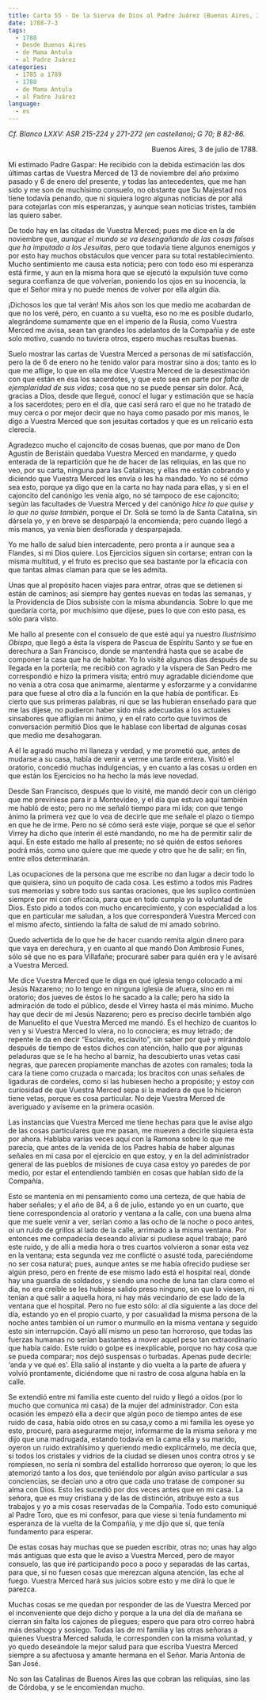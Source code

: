 ```yaml
---
title: Carta 55 - De la Sierva de Dios al Padre Juárez (Buenos Aires, 3 de julio de 1788).
date: 1788-7-3
tags:
  - 1788
  - Desde Buenos Aires
  - de Mama Antula
  - al Padre Juárez
categories:
  - 1785 a 1789
  - 1788
  - de Mama Antula
  - al Padre Juárez
language:
  - es
---
```


_Cf. Blanco LXXV: ASR 215-224 y 271-272 (en castellano); G 70; B 82-86._

<div align="right">
Buenos Aires, 3 de julio de 1788.
</div>

Mi estimado Padre Gaspar:
He recibido con la debida estimación las dos últimas cartas de Vuestra Merced de 13 de noviembre del año próximo pasado y 6 de enero del presente, y todas las antecedentes, que me han sido y me son de muchísimo consuelo, no obstante que Su Majestad nos tiene todavía penando, que ni siquiera logro algunas noticias de por allá para cotejarlas con mis esperanzas, y aunque sean noticias tristes, también las quiero saber.

De todo hay en las citadas de Vuestra Merced; pues me dice en la de noviembre que, _aunque el mundo se va desengañando de las cosas falsas que ha imputado a los Jesuitas_, pero que todavía tiene algunos enemigos y por esto hay muchos obstáculos que vencer para su total restablecimiento. Mucho sentimiento me causa esta noticia; pero con todo eso mi esperanza está firme, y aun en la misma hora que se ejecutó la expulsión tuve como segura confianza de que volverían, poniendo los ojos en su inocencia, la que el Señor mira y no puede menos de volver por ella algún día.

¡Dichosos los que tal verán! Mis años son los que medio me acobardan de que no los veré, pero, en cuanto a su vuelta, eso no me es posible dudarlo, alegrándome sumamente que en el imperio de la Rusia, como Vuestra Merced me avisa, sean tan grandes los adelantos de la Compañía y de este solo motivo, cuando no tuviera otros, espero muchas resultas buenas.

Suelo mostrar las cartas de Vuestra Merced a personas de mi satisfacción, pero la de 6 de enero no he tenido valor para mostrar sino a dos; tanto es lo que me aflige, lo que en ella me dice Vuestra Merced de la desestimación con que están en ésa los sacerdotes, y que esto sea en parte por _falta de ejemplaridad de sus vidas_; cosa que no se puede pensar sin dolor. Acá, gracias a Dios, desde que llegué, conocí el lugar y estimación que se hacía a los sacerdotes; pero en el día, que casi será raro el que no he tratado de muy cerca o por mejor decir que no haya como pasado por mis manos, le digo a Vuestra Merced que son jesuitas cortados y que es un relicario esta clerecía.

Agradezco mucho el cajoncito de cosas buenas, que por mano de Don Agustín de Beristáin quedaba Vuestra Merced en mandarme, y quedo enterada de la repartición que he de hacer de las reliquias, en las que no veo, por su carta, ninguna para las Catalinas; y ellas me están cobrando y diciendo que Vuestra Merced les envía o les ha mandado. Yo no sé cómo sea esto, porque ya digo que en la carta no hay nada para ellas, y si en el cajoncito del canónigo les venía algo, no sé tampoco de ese cajoncito; según las facultades de Vuestra Merced y del canónigo _hice lo que quise y lo que no quise también_, porque el Dr. Solá se tomó la de Santa Catalina, sin dársela yo, y en breve se desparpajó la encomienda; pero cuando llegó a mis manos, ya venía bien desflorada y desparpajada.

Yo me hallo de salud bien intercadente, pero pronta a ir aunque sea a Flandes, si mi Dios quiere. Los Ejercicios siguen sin cortarse; entran con la misma multitud, y el fruto es preciso que sea bastante por la eficacia con que tantas almas claman para que se les admita.

Unas que al propósito hacen viajes para entrar, otras que se detienen si están de caminos; así siempre hay gentes nuevas en todas las semanas, y la Providencia de Dios subsiste con la misma abundancia. Sobre lo que me quedaría corta, por muchísimo que dijese, pues lo que con esto pasa, es sólo para visto.

Me hallo al presente con el consuelo de que esté aquí ya nuestro _Ilustrísimo Obispo_, que llegó a ésta la víspera de Pascua de Espíritu Santo y se fue en derechura a San Francisco, donde se mantendrá hasta que se acabe de componer la casa que ha de habitar. Yo lo visité algunos días después de su llegada en la portería; me recibió con agrado y la víspera de San Pedro me correspondió e hizo la primera visita; entró muy agradable diciéndome que no venía a otra cosa que animarme, alentarme y esforzarme y a convidarme para que fuese al otro día a la función en la que había de pontificar. Es cierto que sus primeras palabras, ni que se las hubieran enseñado para que me las dijese, no pudieron haber sido más adecuadas a los actuales sinsabores que afligían mi ánimo, y en el rato corto que tuvimos de conversación permitió Dios que le hablase con libertad de algunas cosas que medio me desahogaran.

A él le agradó mucho mi llaneza y verdad, y me prometió que, antes de mudarse a su casa, había de venir a verme una tarde entera. Visitó el oratorio, concedió muchas indulgencias, y en cuanto a las cosas u orden en que están los Ejercicios no ha hecho la más leve novedad.

Desde San Francisco, después que lo visité, me mandó decir con un clérigo que me previniese para ir a Montevideo, y el día que estuvo aquí también me habló de esto; pero no me señaló tiempo para mi ida; con que tengo ánimo la primera vez que lo vea de decirle que me señale el plazo o tiempo en que he de irme. Pero no sé cómo será este viaje, porque sé que el señor Virrey ha dicho que ínterin él esté mandando, no me ha de permitir salir de aquí. En este estado me hallo al presente; no sé quién de estos señores podrá más, como uno quiere que me quede y otro que he de salir; en fin, entre ellos determinarán.

Las ocupaciones de la persona que me escribe no dan lugar a decir todo lo que quisiera, sino un poquito de cada cosa. Les estimo a todos mis Padres sus memorias y sobre todo sus santas oraciones, que les suplico continúen siempre por mí con eficacia, para que en todo cumpla yo la voluntad de Dios. Esto pido a todos con mucho encarecimiento, y con especialidad a los que en particular me saludan, a los que corresponderá Vuestra Merced con el mismo afecto, sintiendo la falta de salud de mi amado sobrino.

Quedo advertida de lo que he de hacer cuando remita algún dinero para que vaya en derechura, y en cuanto al que mandó Don Ambrosio Funes, sólo sé que no es para Villafañe; procuraré saber para quién era y le avisaré a Vuestra Merced.

Me dice Vuestra Merced que le diga en qué iglesia tengo colocado a mi Jesús Nazareno; no lo tengo en ninguna iglesia de afuera, sino en mi oratorio; dos jueves de éstos lo he sacado a la calle; pero ha sido la admiración de todo el público, desde el Virrey hasta el más mínimo. Mucho hay que decir de mi Jesús Nazareno; pero es preciso decirle también algo de Manuelito el que Vuestra Merced me mandó. Es el hechizo de cuantos lo ven y si Vuestra Merced lo viera, no lo conociera; es muy letrado; de repente le da en decir “Esclavito, esclavito”, sin saber por qué y mirándolo después de tiempo de estos dichos con atención, hallo que por algunas peladuras que se le ha hecho al barniz, ha descubierto unas vetas casi negras, que parecen propiamente manchas de azotes con ramales; toda la cara la tiene como cruzada o marcada; los bracitos con unas señales de ligaduras de cordeles, como si las hubiesen hecho a propósito; y estoy con curiosidad de que Vuestra Merced sepa si la madera de que lo hicieron tiene vetas, porque es cosa particular. No deje Vuestra Merced de averiguado y avíseme en la primera ocasión.

Las instancias que Vuestra Merced me tiene hechas para que le avise algo de las cosas particulares que me pasan, me mueven a decirle siquiera ésta por ahora. Hablaba varias veces aquí con la Ramona sobre lo que me parecía, que antes de la venida de los Padres había de haber algunas señales en mi casa por el ejercicio en que estoy, y en la del administrador general de las pueblos de misiones de cuya casa estoy yo paredes de por medio, por estar el entendiendo también en cosas que habían sido de la Compañía.

Esto se mantenía en mi pensamiento como una certeza, de que había de haber señales; y el año de 84, a 6 de julio, estando yo en un cuarto, que tiene correspondencia al oratorio y ventana a la calle, con una buena alma que me suele venir a ver, serían como a las ocho de la noche o poco antes, oí un ruido de grillos al lado de la calle, arrimado a la misma ventana. Por entonces me compadecía deseando aliviar si pudiese aquel trabajo; paró este ruido, y de allí a media hora o tres cuartos volvieron a sonar esta vez en la ventana; esta segunda vez me conflicté o asusté toda, pareciéndome no ser cosa natural; pues, aunque antes se me había ofrecido pudiese ser algún preso, pero en frente de ese mismo lado está el hospital real, donde hay una guardia de soldados, y siendo una noche de luna tan clara como el día, no era creíble se les hubiese salido preso ninguno, sin que lo viesen, ni tenían a qué salir a aquella hora, ni hay más vecindario de ese lado de la ventana que el hospital. Pero no fue esto sólo: al día siguiente a las doce del día, estando yo en el propio cuarto, y por casualidad la misma persona de la noche antes también oí un rumor o murmullo en la misma ventana y seguido esto sin interrupción. Cayó allí mismo un peso tan horroroso, que todas las fuerzas humanas no serían bastantes a mover aquel peso tan extraordinario que había caído. Este ruido o golpe es inexplicable, porque no hay cosa que se pueda comparar; nos dejó suspensas o turbadas. Apenas pude decirle: ‘anda y ve qué es’. Ella salió al instante y dio vuelta a la parte de afuera y volvió prontamente, diciéndome que ni rastro de cosa alguna había en la calle.

Se extendió entre mi familia este cuento del ruido y llegó a oídos (por lo mucho que comunica mi casa) de la mujer del administrador. Con esta ocasión les empezó ella a decir que algún poco de tiempo antes de ese ruido de casa, había oído otros en su casa,y como a mi familia les oyese yo esto, procuré, para asegurarme mejor, informarme de la misma señora y me dijo que una madrugada, estando todavía en la cama ella y su marido, oyeron un ruido extrañísimo y queriendo medio explicármelo, me decía que, si todos los cristales y vidrios de la ciudad se diesen unos contra otros y se rompiesen, no sería ni sombra del estallido horroroso que oyeron; lo que les atemorizó tanto a los dos, que teniéndolo por algún aviso particular a sus conciencias, se decían uno a otro que cada uno tratase de componer su alma con Dios. Esto les sucedió por dos veces antes que en mi casa. La señora, que es muy cristiana y de las de distinción, atribuye esto a sus trabajos y yo a mis cosas reservadas de la Compañía. Todo esto comuniqué al Padre Toro, que es mi confesor, para que viese si tenía fundamento mi esperanza de la vuelta de la Compañía, y me dijo que sí, que tenía fundamento para esperar.

De estas cosas hay muchas que se pueden escribir, otras no; unas hay algo más antiguas que esta que le aviso a Vuestra Merced, pero de mayor consuelo, las que iré participando poco a poco y separadas de las cartas, para que, si no fuesen cosas que merezcan alguna atención, las eche al fuego. Vuestra Merced hará sus juicios sobre esto y me dirá lo que le parezca.

Muchas cosas se me quedan por responder de las de Vuestra Merced por el inconveniente que dejo dicho y porque a la una del día de mañana se cierran sin falta los cajones de pliegues; espero que para otro correo habrá más desahogo y sosiego. Todas las de mi familia y las otras señoras a quienes Vuestra Merced saluda, le corresponden con la misma voluntad, y yo quedo deseándole la mejor salud para que  escriba Vuestra Merced siempre a su afectuosa y amante hermana en el Señor.
 María Antonia de San José.

No son las Catalinas de Buenos Aires las que cobran las reliquias, sino las de Córdoba, y se le encomiendan mucho.
